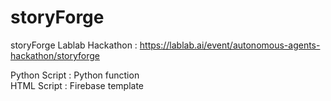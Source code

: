 # storyForge
storyForge
Lablab Hackathon : https://lablab.ai/event/autonomous-agents-hackathon/storyforge

Python Script : Python function <br>
HTML Script : Firebase template
